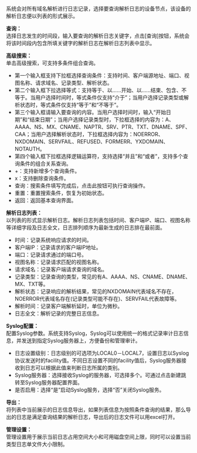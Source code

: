系统会对所有域名解析进行日志记录，选择要查询解析日志的设备节点，该设备的解析日志便以列表的形式展示。

**查询：**  
选择日志发生的时间段，输入要查询的解析日志关键字，点击[查询]按钮，系统会将该时间段内包含所填关键字的解析日志在解析日志列表中显示。

**高级搜索：**  
单击高级搜索，可支持多条件组合查询。  
- 第一个输入框支持下拉框选择查询条件：支持时间、客户端源地址、端口、视图名称、请求域名、记录类型、解析状态。  
- 第二个输入框下拉选择等式：支持等于、以......开始、以......结束、包含、不等于。当用户选择时间时，等式条件仅支持“介于”；当用户选择记录类型或解析状态时，等式条件仅支持“等于”和“不等于”。  
- 第三个输入框请输入要查询的内容。当用户选择时间时，输入“开始日期”和“结束日期”；当用户选择记录类型时，下拉框选择的内容为：A、AAAA、NS、MX、CNAME、NAPTR、SRV、PTR、TXT、DNAME、SPF、CAA；当用户选择解析状态时，下拉框选择内容为：NOERROR、NXDOMAIN、SERVFAIL、REFUSED、FORMERR、YXDOMAIN、NOTAUTH。  
- 第四个输入框下拉框选择逻辑运算符，支持选择“并且”和“或者”，支持多个查询条件的组合关系查询。  
- +：支持新增多个查询条件。  
- x：支持删除查询条件。  
- 查询：搜索条件填写完成后，点击此按钮可执行查询操作。  
- 重置：重置搜索条件，恢复为初始状态。  
- 返回：返回基本查询界面。

**解析日志列表：**  
以列表的形式显示解析日志。解析日志列表包括时间、客户端IP、端口、视图名称等详细字段及日志全文，日志排列顺序为最新生成的日志排在最前面。  
- 时间：记录系统响应请求的时间。  
- 客户端IP：记录请求的客户端IP地址。  
- 端口：记录请求通过的端口号。  
- 视图名称：记录请求匹配的视图名称。  
- 请求域名：记录客户端请求查询的域名。  
- 记录类型：记录查询的类型，常见的有A、AAAA、NS、CNAME、DNAME、MX、TXT等。  
- 解析状态：记录响应的解析结果，常见的NXDOMAIN代表域名不存在，NOERROR代表域名存在(记录类型可能不存在)、SERVFAIL代表故障等。  
- 解析时间：记录客户端解析延时，单位为微秒。  
- 日志全文：解析记录的完整日志信息。

**Syslog配置：**  
配置Syslog参数。系统支持Syslog，Syslog可以使用统一的格式记录审计日志信息，并发送到指定Syslog服务器上，方便备份和管理审计。  
- 日志设置级别：日志级别的可选项为LOCAL0－LOCAL7，设置日志以Syslog协议发送时的facility值。不同日志设置不同的facility值后，Syslog服务器接收到日志可以根据此值来判断日志所属的类别。  
- Syslog服务器：选择接收Syslog的服务器，可选择多个。可通过点击新建跳转至Syslog服务器配置界面。  
- 是否启用：选择“是”启动Syslog服务，选择“否”关闭Syslog服务。

**导出：**  
将列表中当前展示的日志信息导出，如果列表信息为按照条件查询的结果，那么导出的日志是满足查询结果的解析日志，导出后的日志文件可以用excel打开。

**管理设置：**  
管理设置用于展示当前日志占用空间大小和可用磁盘空间上限，同时可以设置当前类型日志单文件大小限制。
